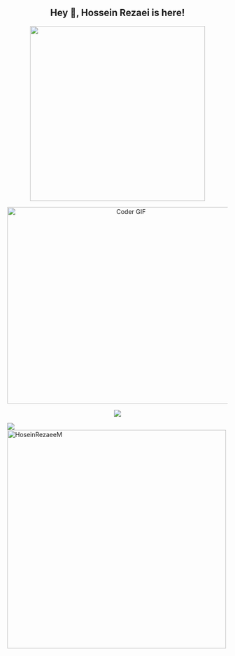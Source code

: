 <h2 title="hey there" align="center"> Hey 👋, Hossein Rezaei is here!</h2>


<div id="header" align="center">
<img src="Hossein Rezaei-animation.gif" width=400 />
</div>
<p align="center">
<img alt="Coder GIF" height=450 width=550 src="https://cdn.dribbble.com/users/730703/screenshots/6581243/avento.gif" />
</p>
<p align="center">
    <img src="https://skillicons.dev/icons?i=java,spring,hibernate,maven,postgres,mongodb,html,css,bootstrap,git,github,jquery,docker,idea,linux" />
</p>
 <img src="https://github-readme-stats.vercel.app/api?username=HoseinRezaeeM&show_icons=true&theme=Green&&count_private=true" />
 <img  width="500" src="https://github-readme-stats.vercel.app/api/top-langs/?username=HoseinRezaeeM&layout=compact&theme=blue" alt="HoseinRezaeeM" />
 
